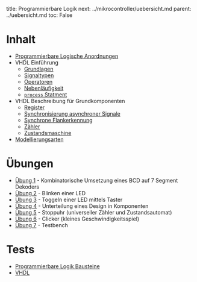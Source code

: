 title: Programmierbare Logik
next: ../mikrocontroller/uebersicht.md
parent: ../uebersicht.md
toc: False

# Inhalt
* [Programmierbare Logische Anordnungen]({filename}pla.md)
* VHDL Einführung
    * [Grundlagen]({filename}grundlagen.md)
    * [Signaltypen]({filename}signaltypen.md)
    * [Operatoren]({filename}operatoren.md)
    * [Nebenläufigkeit]({filename}nebenlaeufigkeit.md)
    * [<code>process</code> Statment]({filename}process.md)
* VHDL Beschreibung für Grundkomponenten
    * [Register]({filename}register.md)
    * [Synchronisierung asynchroner Signale]({filename}synchronisierung.md)
    * [Synchrone Flankerkennung]({filename}flankenerkennung.md)
    * [Zähler]({filename}zaehler.md)
    * [Zustandsmaschine]({filename}zustandsmaschine.md)
* [Modellierungsarten]({filename}modellierungsarten.md)

# Übungen
* [Übung 1]({filename}uebung1.md) - Kombinatorische Umsetzung eines BCD auf 7 Segment Dekoders
* [Übung 2]({filename}uebung2.md) - Blinken einer LED
* [Übung 3]({filename}uebung3.md) - Toggeln einer LED mittels Taster
* [Übung 4]({filename}uebung4.md) - Unterteilung eines Design in Komponenten
* [Übung 5]({filename}uebung5.md) - Stoppuhr (universeller Zähler und Zustandsautomat)
* [Übung 6]({filename}uebung6.md) - Clicker (kleines Geschwindigkeitsspiel)
* [Übung 7]({filename}uebung7.md) - Testbench

# Tests
* [Programmierbare Logik Bausteine]({filename}test_pla/uebersicht.md)
* [VHDL]({filename}test_vhdl/uebersicht.md)
